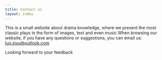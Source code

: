 ```yaml
---
title: Contact us
layout: index
---
```


This is a small website about drama knowledge, where we present the most classic plays in the form of images, text and even music.When browsing our website, if you have any questions or suggestions, you can email us: luo.siyu@outlook.com

<div>Looking forward to your feedback</div>
